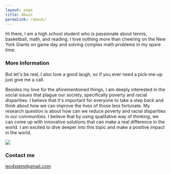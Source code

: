 ```yaml
---
layout: page
title: About
permalink: /about/
---
```


Hi there, I am a high school student who is passionate about tennis, basketball, math, and reading. I love nothing more than cheering on the New York Giants on game day and solving complex math problems in my spare time. 

### More Information  

But let's be real, I also love a good laugh, so if you ever need a pick-me-up just give me a call.

Besides my love for the aforementioned things, I am deeply interested in the social issues that plague our society, specifically poverty and racial disparities. I believe that it's important for everyone to take a step back and think about how we can improve the lives of those less fortunate. My research question is about how can we reduce poverty and racial disparities in our communities. I believe that by using qualitative way of thinking, we can come up with innovative solutions that can make a real difference in the world. I am excited to dive deeper into this topic and make a positive impact in the world.

![](/images/poverty.png)

### Contact me

[leo4stem@gmail.com](mailto:leo4stem@gmail.com)